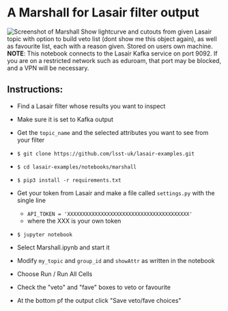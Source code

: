 # A Marshall for Lasair filter output
![Screenshot of Marshall](https://github.com/lsst-uk/lasair-examples/tree/main/notebooks/marshall/marshall_screenshot.png?raw=true)
Show lightcurve and cutouts from given Lasair topic
with option to build veto list (dont show me this object again),
as well as favourite list, each with a reason given. 
Stored on users own machine.
**NOTE**: This notebook connects to the Lasair Kafka service on port 9092. 
If you are on a restricted network such as eduroam, that port may be blocked, 
and a VPN will be necessary.

## Instructions:

- Find a Lasair filter whose results you want to inspect
- Make sure it is set to Kafka output
- Get the `topic_name` and the selected attributes you want to see from your filter

- `$ git clone https://github.com/lsst-uk/lasair-examples.git`
- `$ cd lasair-examples/notebooks/marshall`
- `$ pip3 install -r requirements.txt`
- Get your token from Lasair and make a file called `settings.py` with the single line
    -    ```API_TOKEN = 'XXXXXXXXXXXXXXXXXXXXXXXXXXXXXXXXXXXXXXXX'```
    - where the XXX is your own token
- `$ jupyter notebook`
- Select Marshall.ipynb and start it
- Modify `my_topic` and `group_id` and `showAttr` as written in the notebook
- Choose Run / Run All Cells
- Check the "veto" and "fave" boxes to veto or favourite
- At the bottom pf the output click "Save veto/fave choices"

